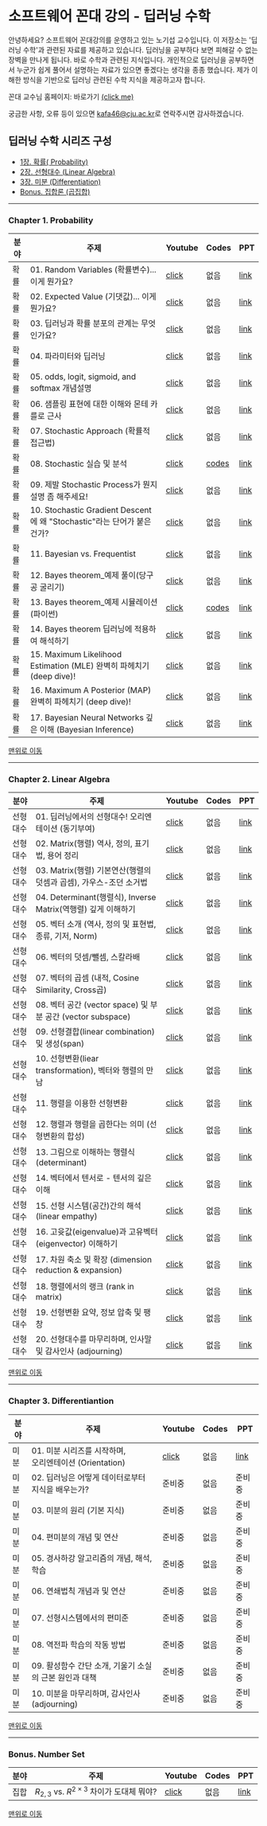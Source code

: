 # 소프트웨어 꼰대 강의 - 딥러닝 수학 <a id='top'></a>

<p>
    안녕하세요? 소프트웨어 꼰대강의를 운영하고 있는 노기섭 교수입니다.
    이 저장소는 '딥러닝 수학'과 관련된 자료를 제공하고 있습니다. 딥러닝을 공부하다 보면 피해갈 수 없는 장벽을 만나게 됩니다. 바로 수학과 관련된 지식입니다. 개인적으로 딥러닝을 공부하면서 누군가 쉽게 풀어서 설명하는 자료가 있으면 좋겠다는 생각을 종종 했습니다. 제가 이해한 방식을 기반으로 딥러닝 관련된 수학 지식을 제공하고자 합니다.
</p>

꼰대 교수님 홈페이지: 바로가기 [(click me)](https://prof.acin.kr/)

궁금한 사항, 오류 등이 있으면 [kafa46@cju.ac.kr](mailto:kafa46@cju.ac.kr)로 연락주시면 감사하겠습니다.


## 딥러닝 수학 시리즈 구성
- [1장. 확률( Probability)](#prob)
- [2장. 선형대수 (Linear Algebra)](#linear)
- [3장. 미분 (Differentiation)](#diff)
- [Bonus. 집합론 (곱집합)](#set)
<hr>

### Chapter 1. Probability <a id='prob'></a>

|분야|주제|Youtube|Codes|PPT|
|---|---|---|---|---|
|확률|01. Random Variables (확률변수)... 이게 뭔가요?|[click](https://youtu.be/iTxTGBOhzCA)|없음|[link](https://github.com/kafa46/deeplearning_math/blob/master/01_probability_theory/01_random_variables.pdf)|
|확률|02. Expected Value (기댓값)... 이게 뭔가요?|[click](https://youtu.be/nvHyIScyQxs)|없음|[link](https://github.com/kafa46/deeplearning_math/blob/master/01_probability_theory/02.%20expected_value.pdf)|
|확률|03. 딥러닝과 확률 분포의 관계는 무엇인가요?|[click](https://youtu.be/qpbIKg21mvI)|없음|[link](https://github.com/kafa46/deeplearning_math/blob/master/01_probability_theory/03_probability_distribution_and_deeplearning.pdf)|
|확률|04. 파라미터와 딥러닝|[click](https://youtu.be/PobNLp279-w)|없음|[link](https://github.com/kafa46/deeplearning_math/blob/master/01_probability_theory/04_parameters_in_deep_learning.pdf)|
|확률|05. odds, logit, sigmoid, and softmax 개념설명|[click](https://youtu.be/V0uyiu6X4Zs)|없음|[link](https://github.com/kafa46/deeplearning_math/blob/master/01_probability_theory/05_odds_logit_sigmoid_and_softmax.pdf)|
|확률|06. 샘플링 표현에 대한 이해와 몬테 카를로 근사|[click](https://youtu.be/nw_tVBCw0Z8)|없음|[link](https://github.com/kafa46/deeplearning_math/blob/master/01_probability_theory/06_sampling_representation_and_monte_carlo_approximation.pdf)|
|확률|07. Stochastic Approach (확률적 접근법)|[click](https://youtu.be/LBT41oKsHWg)|없음|[link](https://github.com/kafa46/deeplearning_math/blob/master/01_probability_theory/07_stochastic.pdf)|
|확률|08. Stochastic 실습 및 분석|[click](https://youtu.be/k6xog4ZNnT0)|[codes](https://github.com/kafa46/deeplearning_math/blob/master/01_probability_theory/07_stochastic.py)|[link](https://github.com/kafa46/deeplearning_math/blob/master/01_probability_theory/07_stochastic.pdf)|
|확률|09. 제발 Stochastic Process가 뭔지 설명 좀 해주세요!|[click](https://youtu.be/HtJ-q8tc5qQ)|없음|[link](https://github.com/kafa46/deeplearning_math/blob/master/01_probability_theory/07_stochastic.pdf)|
|확률|10. Stochastic Gradient Descent에 왜 "Stochastic"라는 단어가 붙은 건가?|[click](https://youtu.be/DEQhCJ0nav4)|없음|[link](https://github.com/kafa46/deeplearning_math/blob/master/01_probability_theory/07_stochastic.pdf)|
|확률|11. Bayesian vs. Frequentist|[click](https://youtu.be/Kmw1pCsAqfM)|없음|[link](https://github.com/kafa46/deeplearning_math/blob/master/01_probability_theory/08_01_Bayesian_vs_frequentist.pdf)|
|확률|12. Bayes theorem_예제 풀이(당구공 굴리기)|[click](https://youtu.be/xdMor6957E0)|없음|[link](https://github.com/kafa46/deeplearning_math/blob/master/01_probability_theory/08_02_Bayes_theorem_example_and_simulation.pdf)|
|확률|13. Bayes theorem_예제 시뮬레이션(파이썬)|[click](https://youtu.be/7nyj0DvUluI)|[codes](https://github.com/kafa46/deeplearning_math/blob/master/01_probability_theory/08_02_Bayes_theorem_simulation.py)|[link](https://github.com/kafa46/deeplearning_math/blob/master/01_probability_theory/08_02_Bayes_theorem_example_and_simulation.pdf)|
|확률|14. Bayes theorem 딥러닝에 적용하여 해석하기|[click](https://youtu.be/YvWqPQhliaI)|없음|[link](https://github.com/kafa46/deeplearning_math/blob/master/01_probability_theory/08_03_Bayes_theorem_applying_into_deeplearning.pdf)|
|확률|15. Maximum Likelihood Estimation (MLE) 완벽히 파헤치기 (deep dive)!|[click](https://youtu.be/vzNRLY_hLlM)|없음|[link](https://github.com/kafa46/deeplearning_math/blob/master/01_probability_theory/09_Maximum_Likelihood_Estimation_(MLE).pdf)|
|확률|16. Maximum A Posterior (MAP) 완벽히 파헤치기 (deep dive)!|[click](https://youtu.be/H342QehYSqo)|없음|[link](https://github.com/kafa46/deeplearning_math/blob/master/01_probability_theory/10_Maximum_A_Posterior_(MAP).pdf)|
|확률|17. Bayesian Neural Networks 깊은 이해 (Bayesian Inference)|[click](https://youtu.be/126JfX_kJTU)|없음|[link](https://github.com/kafa46/deeplearning_math/blob/master/01_probability_theory/11_bayesian_neural_networks.pdf)|

[맨위로 이동](#top)
<hr>

### Chapter 2. Linear Algebra <a id='linear'></a>

|분야|주제|Youtube|Codes|PPT|
|---|---|---|---|---|
|선형대수|01. 딥러닝에서의 선형대수! 오리엔테이션 (동기부여)|[click](https://youtu.be/Si2QxZEz8Po)|없음|[link](https://github.com/kafa46/deeplearning_math/blob/master/02_linear_algebra/01_orientation_and_motivations.pdf)|
|선형대수|02. Matrix(행렬) 역사, 정의,  표기법, 용어 정리|[click](https://youtu.be/ToWPEh1neCY)|없음|[link](https://github.com/kafa46/deeplearning_math/blob/master/02_linear_algebra/02_intro_definition_notation.pdf)|
|선형대수|03. Matrix(행렬) 기본연산(행렬의 덧셈과 곱셈), 가우스-조던 소거법|[click](https://youtu.be/hj3PBuvW5TA)|없음|[link](https://github.com/kafa46/deeplearning_math/blob/master/02_linear_algebra/03_matrix_operation.pdf)|
|선형대수|04. Determinant(행렬식), Inverse Matrix(역행렬) 깊게 이해하기|[click](https://youtu.be/rfeEx1saFVE)|없음|[link](https://github.com/kafa46/deeplearning_math/blob/master/02_linear_algebra/04_determinant_and_inverse_matrix.pdf)|
|선형대수|05. 벡터 소개 (역사, 정의 및 표현법, 종류, 기저, Norm)|[click](https://youtu.be/MKzejgqrW6Q)|없음|[link](https://github.com/kafa46/deeplearning_math/blob/master/02_linear_algebra/05_vector_introduction.pdf)|
|선형대수|06. 벡터의 덧셈/뺄셈, 스칼라배|[click](https://youtu.be/S4B4CKURlEs)|없음|[link](https://github.com/kafa46/deeplearning_math/blob/master/02_linear_algebra/06_vector_addtion_scalar_mulitplication.pdf)|
|선형대수|07. 벡터의 곱셈 (내적, Cosine Similarity, Cross곱)|[click](https://youtu.be/VophYxpve0k)|없음|[link](https://github.com/kafa46/deeplearning_math/blob/master/02_linear_algebra/07_vector_product.pdf)|
|선형대수|08. 벡터 공간 (vector space) 및  부분 공간 (vector subspace)|[click](https://youtu.be/6EjSnqXGwHQ)|없음|[link](https://github.com/kafa46/deeplearning_math/blob/master/02_linear_algebra/08_vector_vector_space.pdf)|
|선형대수|09. 선형결합(linear combination) 및 생성(span)|[click](https://youtu.be/HTXay7LuSlY)|없음|[link](https://github.com/kafa46/deeplearning_math/blob/master/02_linear_algebra/09_vector_linear_combination_and_span.pdf)|
|선형대수|10. 선형변환(liear transformation), 벡터와 행렬의 만남|[click](https://youtu.be/dlFRj45ckXE)|없음|[link](https://github.com/kafa46/deeplearning_math/blob/master/02_linear_algebra/10_vector_join_vector_and_matrix_linear_transformation.pdf)|
|선형대수|11. 행렬을 이용한 선형변환|[click](https://youtu.be/1E02Md0o-Vc)|없음|[link](https://github.com/kafa46/deeplearning_math/blob/master/02_linear_algebra/11_vector_transformation_with_matrix.pdf)|
|선형대수|12. 행렬과 행렬을 곱한다는 의미 (선형변환의 합성)|[click](https://youtu.be/EXMWzuZHbfo)|없음|[link](https://github.com/kafa46/deeplearning_math/blob/master/02_linear_algebra/12_vector_matrix_composition.pdf)|
|선형대수|13. 그림으로 이해하는 행렬식(determinant)|[click](https://youtu.be/6qdZygiry_E)|없음|[link](https://github.com/kafa46/deeplearning_math/blob/master/02_linear_algebra/13_vector_determinant_with_figures.pdf)|
|선형대수|14. 벡터에서 텐서로 - 텐서의 깊은 이해|[click](https://youtu.be/pPIFauuiwEU)|없음|[link](https://github.com/kafa46/deeplearning_math/blob/master/02_linear_algebra/14_from_vector_to_tensor.pdf)|
|선형대수|15. 선형 시스템(공간)간의 해석(linear empathy)|[click](https://youtu.be/JQ1k8axkbFY)|없음|[link](https://github.com/kafa46/deeplearning_math/blob/master/02_linear_algebra/15_linear_empathy.pdf)|
|선형대수|16. 고윳값(eigenvalue)과 고유벡터(eigenvector) 이해하기|[click](https://youtu.be/FDEIHuBanwM)|없음|[link](https://github.com/kafa46/deeplearning_math/blob/master/02_linear_algebra/16_eigenvector_eigenvalue.pdf)|
|선형대수|17. 차원 축소 및 확장 (dimension reduction & expansion)|[click](https://youtu.be/uAVlPBC8TGE)|없음|[link](https://github.com/kafa46/deeplearning_math/blob/master/02_linear_algebra/17_dimension_reduction_expansion.pdf)|
|선형대수|18. 행렬에서의 랭크 (rank in matrix)|[click](https://youtu.be/ORSP-Rd2NcU)|없음|[link](https://github.com/kafa46/deeplearning_math/blob/master/02_linear_algebra/18_rank_in_matrix.pdf)|
|선형대수|19. 선형변환 요약, 정보 압축 및 팽창|[click](https://youtu.be/2vgpAgsqSEc)|없음|[link](https://github.com/kafa46/deeplearning_math/blob/master/02_linear_algebra/19_information_compression_expansion.pdf)|
|선형대수|20. 선형대수를 마무리하며, 인사말 및 감사인사 (adjourning)|[click](https://youtu.be/3uDd-xaipoU)|없음|[link](https://github.com/kafa46/deeplearning_math/blob/master/02_linear_algebra/20_adjourning.pdf)|

[맨위로 이동](#top)

<hr>

### Chapter 3. Differentiantion <a id='diff'></a>

|분야|주제|Youtube|Codes|PPT|
|---|---|---|---|---|
|미분|01. 미분 시리즈를 시작하며,<br>오리엔테이션 (Orientation)|[click](https://youtu.be/j1D1jY71Wjg)|없음|[link](https://github.com/kafa46/deeplearning_math/blob/master/03_differentiation/01_orientation.pdf)|
|미분|02. 딥러닝은 어떻게 데이터로부터 지식을 배우는가?|준비중|없음|준비중|
|미분|03. 미분의 원리 (기본 지식)|준비중|없음|준비중|
|미분|04. 편미분의 개념 및 연산|준비중|없음|준비중|
|미분|05. 경사하강 알고리즘의 개념, 해석, 학습|준비중|없음|준비중|
|미분|06. 연쇄법칙 개념과 및 연산|준비중|없음|준비중|
|미분|07. 선형시스템에서의 편미준|준비중|없음|준비중|
|미분|08. 역전파 학습의 작동 방법|준비중|없음|준비중|
|미분|09. 활성함수 간단 소개, 기울기 소실의 근본 원인과 대책|준비중|없음|준비중|
|미분|10. 미분을 마무리하며, 감사인사 (adjourning)|준비중|없음|준비중|

[맨위로 이동](#top)
<hr>

### Bonus. Number Set <a id='set'></a>

|분야|주제|Youtube|Codes|PPT|
|---|---|---|---|---|
|집합|$R_{2,3}$ vs. $R^{2\times3}$ 차이가 도대체 뭐야?|[click](https://youtu.be/m7dSzu-G_Mk)|없음|[link](https://github.com/kafa46/deeplearning_math/blob/master/04_set_theory/01_intepretation_of_number_set.pdf)|

[맨위로 이동](#top)
